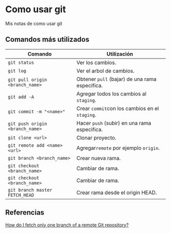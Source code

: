 # Como usar git
Mis notas de como usar git

## Comandos más utilizados

|Comando|Utilización|
|-------|-----------|
|`git status`|Ver los cambios.|
|`git log`|Ver el arbol de cambios.|
|`git pull origin <branch_name>`|Obtener `pull` (bajar) de una rama especifica.|
|`git add -A`|Agregar todos los cambios al `staging`.|
|`git commit -m "<name>"`|Crear `commit`con los cambios en el `staging`.|
|`git push origin <branch_name>`|Hacer `push` (subir) en una rama especifica.|
|`git clone <url>`|Clonar proyecto.|
|`git remote add <name> <url>`|Agregar`remote` por ejemplo `origin`.|
|`git branch <branch_name>`|Crear nueva rama.|
|`git checkout <branch_name>`|Cambiar de rama.|
|`git checkout <branch_name>`|Cambiar de rama.|
|`git branch master FETCH_HEAD`|Crear rama desde el origin HEAD.|

## Referencias

[How do I fetch only one branch of a remote Git repository?](https://stackoverflow.com/questions/6368987/how-do-i-fetch-only-one-branch-of-a-remote-git-repository)


